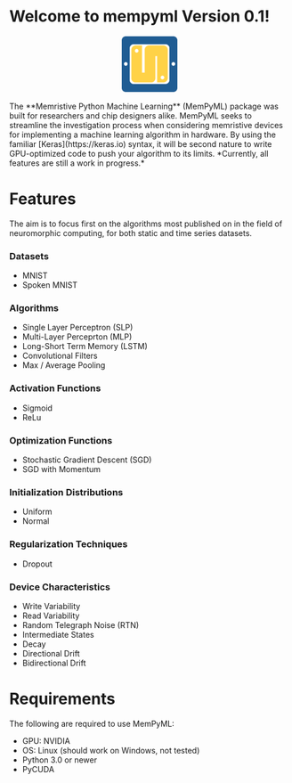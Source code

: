 # Welcome to mempyml Version 0.1!
<p align="center"><img src="logo.png" height="100px"></p>
The **Memristive Python Machine Learning** (MemPyML) package was built for researchers and chip designers alike. MemPyML seeks to streamline the investigation process when considering memristive devices for implementing a machine learning algorithm in hardware. By using the familiar [Keras](https://keras.io) syntax, it will be second nature to write GPU-optimized code to push your algorithm to its limits.
*Currently, all features are still a work in progress.*

# Features
The aim is to focus first on the algorithms most published on in the field of neuromorphic computing, for both static and time series datasets.
### Datasets
- MNIST
- Spoken MNIST
### Algorithms
- Single Layer Perceptron (SLP)
- Multi-Layer Perceprton (MLP)
- Long-Short Term Memory (LSTM)
- Convolutional Filters
- Max / Average Pooling
### Activation Functions
- Sigmoid
- ReLu
### Optimization Functions
- Stochastic Gradient Descent (SGD)
- SGD with Momentum
### Initialization Distributions
- Uniform 
- Normal
### Regularization Techniques
- Dropout
### Device Characteristics
- Write Variability
- Read Variability
- Random Telegraph Noise (RTN)
- Intermediate States
- Decay
- Directional Drift
- Bidirectional Drift


# Requirements
The following are required to use MemPyML:
- GPU: NVIDIA
- OS: Linux (should work on Windows, not tested)
- Python 3.0 or newer
- PyCUDA

